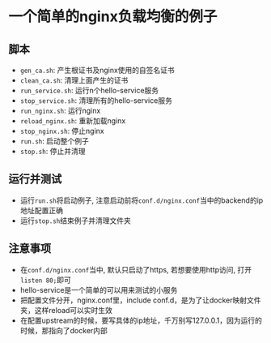 # 一个简单的nginx负载均衡的例子

## 脚本
* `gen_ca.sh`: 产生根证书及nginx使用的自签名证书
* `clean_ca.sh`: 清理上面产生的证书
* `run_service.sh`: 运行n个hello-service服务
* `stop_service.sh`: 清理所有的hello-service服务
* `run_nginx.sh`: 运行nginx
* `reload_nginx.sh`: 重新加载nginx
* `stop_nginx.sh`: 停止nginx
* `run.sh`: 启动整个例子
* `stop.sh`: 停止并清理

## 运行并测试
* 运行`run.sh`将启动例子, 注意启动前将`conf.d/nginx.conf`当中的backend的ip地址配置正确
* 运行`stop.sh`结束例子并清理文件夹

## 注意事项
* 在`conf.d/nginx.conf`当中, 默认只启动了https, 若想要使用http访问, 打开`listen 80;`即可
* hello-service是一个简单的可以用来测试的小服务
* 把配置文件分开，nginx.conf里，include conf.d，是为了让docker映射文件夹，这样reload可以实时生效
* 在配置upstream的时候，要写具体的ip地址，千万别写127.0.0.1，因为运行的时候，那指向了docker内部
